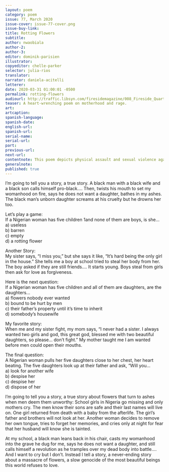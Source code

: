 ```yaml
---
layout: poem
category: poem
issue: 77, March 2020
issue-cover: issue-77-cover.png
issue-buy-link:
title: Rotting Flowers
subtitle:
author: nwaobiala
author-2:
author-3:
editor: dominik-parisien
illustrator:
copyeditor: chelle-parker
selector: julia-rios
translator:
narrator: daniela-acitelli
letterer:
date: 2020-03-31 01:00:01 -0500
permalink: rotting-flowers
audiourl: http://traffic.libsyn.com/firesidemagazine/008_Fireside_Quarterly_Rotting_Flowers.mp3
teaser: A heart-wrenching poem on motherhood and rage.
art:
artcaption:
spanish-language:
spanish-date:
english-url:
spanish-url:
serial-name:
serial-url:
part:
previous-url:
next-url:
contentnote: This poem depicts physical assault and sexual violence against women.
generalnote:
published: true
---
```

I’m going to tell you a story, a true story. A black man with a black wife and a black son calls himself pro-black.... Then, twists his mouth to set my womanhood on fire, says he does not want a daughter, bathes in my ashes. The black man’s unborn daughter screams at his cruelty but he drowns her too.

Let’s play a game:<br/>
If a Nigerian woman has five children 1and none of them are boys, is she... <br/>
a) useless<br/>
b) barren <br/>
c) empty<br/>
d) a rotting flower

Another Story:<br/>
My sister says, “I miss you,” but she says it like, “It’s hard being the only girl in the house.” She tells me a boy at school tried to steal her body from her. The boy asked if they are still friends.... It starts young. Boys steal from girls then ask for love as forgiveness.

Here is the next question: <br/>
If a Nigerian woman has five children and all of them are daughters, are the daughters... <br/>
a) flowers nobody ever wanted<br/>
b) bound to be hurt by men <br/>
c) their father’s property until it’s time to inherit <br/>
d) somebody’s housewife

My favorite story: <br/>
When me and my sister fight, my mom says, “I never had a sister. I always wanted two girls and god, this great god, blessed me with two beautiful daughters, so please... don’t fight.” My mother taught me I am wanted before men could open their mouths.

The final question: <br/>
A Nigerian woman pulls her five daughters close to her chest, her heart beating. The five daughters look up at their father and ask, “Will you...<br/>
a) look for another wife<br/>
b) despise her<br/>
c) despise her <br/>
d) dispose of her

I’m going to tell you a story, a true story about flowers that turn to ashes when men deem them unworthy:
School girls in Nigeria go missing and only mothers cry. The men know their sons are safe and their last names will live on. One girl returned from death with a baby from the afterlife. The girl’s father and brothers will not look at her. Another woman decides to remove her own tongue, tries to forget her memories, and cries only at night for fear that her husband will know she is tainted.

At my school, a black man leans back in his chair, casts my womanhood into the grave he dug for me, says he does not want a daughter, and still calls himself a revolution as he tramples over my dead body into battle.... And I want to cry but I don’t. Instead I tell a story, a never-ending story about a massacre of flowers, a slow genocide of the most beautiful beings this world refuses to love.
